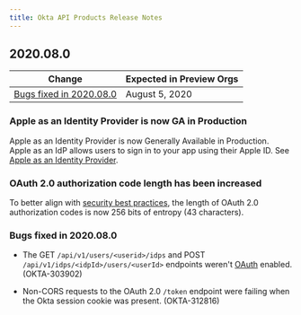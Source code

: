 ```yaml
---
title: Okta API Products Release Notes
---
```


## 2020.08.0

| Change                                                    | Expected in Preview Orgs |
| --------------------------------------------------------- | ------------------------ |
| [Bugs fixed in 2020.08.0](#bugs-fixed-in-2020-08-0)       | August 5, 2020           |

### Apple as an Identity Provider is now GA in Production

Apple as an Identity Provider is now Generally Available in Production. Apple as an IdP allows users to sign in to your app using their Apple ID. See [Apple as an Identity Provider](/docs/guides/add-an-external-idp/apple/before-you-begin/). <!-- OKTA-302300 -->

### OAuth 2.0 authorization code length has been increased

To better align with [security best practices](https://tools.ietf.org/html/rfc6819#section-5.1.4.2.2 ), the length of OAuth 2.0 authorization codes is now 256 bits of entropy (43 characters). <!-- OKTA-310346 -->

### Bugs fixed in 2020.08.0

* The GET `/api/v1/users/<userid>/idps` and POST `/api/v1/idps/<idpId>/users/<userId>` endpoints weren't [OAuth](/docs/guides/implement-oauth-for-okta/scopes/) enabled. (OKTA-303902)

* Non-CORS requests to the OAuth 2.0 `/token` endpoint were failing when the Okta session cookie was present. (OKTA-312816)